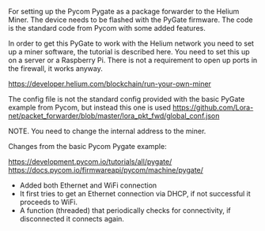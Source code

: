 For setting up the Pycom Pygate as a package forwarder to the Helium Miner. The device needs to be flashed with the PyGate firmware. The code is the standard code from Pycom with some added features.

In order to get this PyGate to work with the Helium network you need to set up a miner software, the tutorial is described here. You need to set this up on a server or a Raspberry Pi. There is not a requirement to open up ports in the firewall, it works anyway.

https://developer.helium.com/blockchain/run-your-own-miner

The config file is not the standard config provided with the basic PyGate example from Pycom, but instead this one is used https://github.com/Lora-net/packet_forwarder/blob/master/lora_pkt_fwd/global_conf.json

NOTE. You need to change the internal address to the miner.

Changes from the basic Pycom Pygate example:

https://development.pycom.io/tutorials/all/pygate/
https://docs.pycom.io/firmwareapi/pycom/machine/pygate/

- Added both Ethernet and WiFi connection
- It first tries to get an Ethernet connection via DHCP, if not successful it proceeds to WiFi.
- A function (threaded) that periodically checks for connectivity, if disconnected it connects again.

